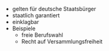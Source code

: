 - gelten für deutsche Staatsbürger
- staatlich garantiert
- einklagbar
- Beispiele
	- freie Berufswahl
	- Recht auf Versammlungsfreiheit